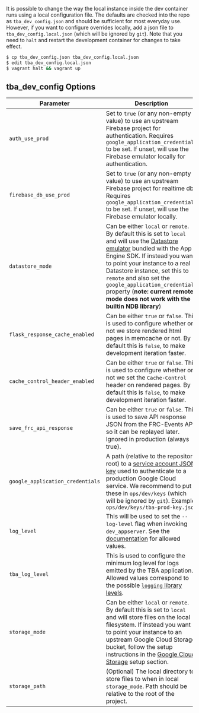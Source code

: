It is possible to change the way the local instance inside the dev container runs using a local configuration file. The defaults are checked into the repo as `tba_dev_config.json` and should be sufficient for most everyday use. However, if you want to configure overrides locally, add a json file to `tba_dev_config.local.json` (which will be ignored by `git`). Note that you need to `halt` and restart the development container for changes to take effect.

```bash
$ cp tba_dev_config.json tba_dev_config.local.json
$ edit tba_dev_config.local.json
$ vagrant halt && vagrant up
```

## tba_dev_config Options

| Parameter | Description |
| --- | --- |
| `auth_use_prod` | Set to `true` (or any non-empty value) to use an upstream Firebase project for authentication. Requires `google_application_credentials` to be set. If unset, will use the Firebase emulator locally for authentication. |
| `firebase_db_use_prod` | Set to `true` (or any non-empty value) to use an upstream Firebase project for realtime db. Requires `google_application_credentials` to be set. If unset, will use the Firebase emulator locally. |
| `datastore_mode` | Can be either `local` or `remote`. By default this is set to `local` and will use the [Datastore emulator](https://cloud.google.com/datastore/docs/tools/datastore-emulator) bundled with the App Engine SDK. If instead you want to point your instance to a real Datastore instance, set this to `remote` and also set the `google_application_credentials` property (**note: current remote mode does not work with the builtin NDB library**)|
| `flask_response_cache_enabled` | Can be either `true` or `false`. This is used to configure whether or not we store rendered html pages in memcache or not. By default this is `false`, to make development iteration faster. |
| `cache_control_header_enabled` | Can be either `true` or `false`. This is used to configure whether or not we set the `Cache-Control` header on rendered pages. By default this is `false`, to make development iteration faster. |
| `save_frc_api_response` | Can be either `true` or `false`. This is used to save API response JSON from the FRC-Events API so it can be replayed later. Ignored in production (always true). |
| `google_application_credentials` | A path (relative to the repository root) to a [service account JSON key](https://cloud.google.com/iam/docs/creating-managing-service-account-keys) used to authenticate to a production Google Cloud service. We recommend to put these in `ops/dev/keys` (which will be ignored by `git`). Example: `ops/dev/keys/tba-prod-key.json` |
| `log_level` | This will be used to set the `--log-level` flag when invoking `dev_appserver`. See the [documentation](https://cloud.google.com/appengine/docs/standard/python3/tools/local-devserver-command) for allowed values. |
| `tba_log_level` | This is used to configure the minimum log level for logs emitted by the TBA application. Allowed values correspond to the possible [`logging` library levels](https://docs.python.org/2/library/logging.html#logging-levels). |
| `storage_mode` | Can be either `local` or `remote`. By default this is set to `local` and will store files on the local filesystem. If instead you want to point your instance to an upstream Google Cloud Storage bucket, follow the setup instructions in the [Google Cloud Storage](https://github.com/the-blue-alliance/the-blue-alliance/wiki/Storage#google-cloud-storage) setup section. |
| `storage_path` | (Optional) The local directory to store files to when in local `storage_mode`. Path should be relative to the root of the project. |
